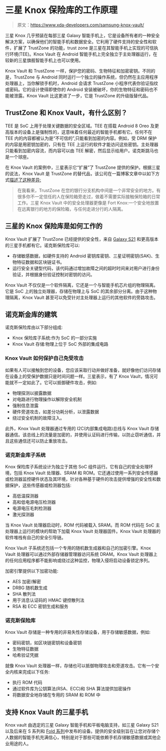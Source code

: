 # 三星 Knox 保险库的工作原理

> 原文：<https://www.xda-developers.com/samsung-knox-vault/>

三星 Knox 几乎预装在每部三星 Galaxy 智能手机上，它是设备所有者的一种安全解决方案，以确保他们的智能手机和数据安全。它利用了硬件支持的安全性和软件，扩展了 TrustZone 的功能，trust zone 是三星在其智能手机上实现的可信执行环境(TEE)。Knox Vault 在 Android 智能手机上完全独立于主处理器运行，在较新的三星旗舰智能手机上也可以使用。

Knox Vault 和 TrustZone 一样，保护您的密码、生物特征和加密密钥。不同的是，TrustZone 与 Android 同时运行一个独立的操作系统，但仍然在主应用程序处理器上，当你解锁手机时，Android 会请求 TrustZone 小程序代表你验证指纹或密码。它的设计使得即使你的 Android 安装被破坏，你的生物特征和密码也不能被泄露。Knox Vault 比这更进了一步，它是 TrustZone 的升级版替代品。

## TrustZone 和 Knox Vault，有什么区别？

TEE 是 SoC 上用于处理关键数据的安全区域。TEE 在搭载 Android 8 Oreo 及更高版本的设备上是强制性的，这意味着任何最近的智能手机都有它。任何不在 TEE 内的内容都被认为是“不可信的”,只能看到加密的内容。例如，受 DRM 保护的内容是用密钥加密的，只有在 TEE 上运行的软件才能访问这些密钥。主处理器只能看到加密内容流，而内容可以由 TEE 解密，然后显示给用户。诺克斯跳马也是一个球座。

在 Knox Vault 的案例中，三星表示它“扩展”了 TrustZone 提供的保护。根据三星的说法，Knox Vault 是 TrustZone 的替代品，该公司在一篇博客文章中以如下方式[描述了这种差异:](https://www.samsungknox.com/en/blog/understanding-samsung-knox-vault-protecting-the-data-that-matters-most)

> 在我看来，TrustZone 在您的银行分支机构中间是一个非常安全的地方。有很多你不一定信任的人在保险箱旁走过，做着不需要实际接触保险箱的日常工作。三星 Knox Vault 中的安全处理器更像是 Fort Knox:一个安全地放置在远离银行的地方的保险箱，与任何走进分行的人隔离。

## 三星的 Knox 保险库是如何工作的

Knox Vault 扩展了 TrustZone 已经提供的安全性，来自 [Galaxy S21](http://xda-developers.com/samsung-galaxy-s21/) 和更高版本的三星手机都有它。诺克斯保险库可以:

*   存储敏感数据，如硬件支持的 Android 密钥库密钥、三星证明密钥(SAK)、生物特征数据和区块链证书。
*   运行安全关键型代码，该代码通过增加故障之间的超时时间来对用户进行身份验证，并根据身份验证控制对密钥的访问。

Knox Vault 不仅仅是一个软件隔离，它还是一个与智能手机芯片组的物理隔离。它是 SoC 上的独立处理器，存储在物理上与 SoC 的其余部分分离。由于这种物理隔离，Knox Vault 甚至可以免受针对主处理器上运行的其他软件的旁路攻击。

## 诺克斯金库的建筑

诺克斯保险库由以下部分组成:

*   Knox 保险库子系统:作为 SoC 的一部分实施
*   Knox Vault 存储:物理上位于 SoC 外部的集成电路

### Knox Vault 如何保护自己免受攻击

如果有人可以接触到您的设备，您应该采取行动并做好准备，就好像他们访问存储在设备上的受保护数据只是时间问题一样。三星表示，有了 Knox Vault，情况可能就不一定如此了。它可以抵御硬件攻击，例如:

*   物理探测以披露数据
*   对电路进行物理操作以解除安全机制
*   强制信息泄露
*   硬件旁道攻击，如差分功耗分析，以泄露数据
*   绕过安全机制的故障注入。

此外，Knox Vault 处理器通过专用的 I2C(内部集成电路)总线与 Knox Vault 存储器通信。该总线上的流量是加密的，并使用认证码进行传输，以防止窃听通信，并且这些通信还可以防止重放攻击。

### 诺克斯金库子系统

Knox 保险库子系统设计为独立于其他 SoC 组件运行。它有自己的安全处理环境，包括 Knox Vault 处理器、SRAM 和 ROM。它还通过使用一系列安全传感器或检测器监控硬件状态及其环境，针对各种基于硬件的攻击提供增强的安全性和数据保护，这些传感器或检测器包括:

*   高低温探测器
*   高和低电源电压检测器
*   电源电压毛刺检测器
*   激光探测器

当 Knox Vault 处理器启动时，ROM 代码被载入 SRAM。而 ROM 代码在 SoC 主处理器上运行的模块的帮助下加载 Knox Vault 处理器固件。Knox Vault 处理器的软件堆栈有自己的安全引导链。

Knox Vault 子系统还包括一个专用的随机数生成器和自己的加密引擎。Knox Vault 处理器可以通过外部存储器管理器访问系统 DRAM。Knox Vault 处理器上的任何应用程序都不能影响或绕过这种监控，物理入侵将启动设备锁定序列。

加密引擎提供以下加密功能:

*   AES 加密/解密
*   DRBG 随机数生成
*   SHA 散列法
*   用于消息认证码的 HMAC 键控散列法
*   RSA 和 ECC 密钥生成和服务

### 诺克斯保险库

Knox Vault 存储是一种专用的非易失性存储设备，用于存储敏感数据，例如:

*   密码密钥，如区块链密钥和设备密钥
*   生物特征数据
*   哈希验证凭据

就像 Knox Vault 处理器一样，存储也可以抵御物理攻击和旁道攻击。它有一个安全内核来完成以下任务:

*   执行 ROM 代码
*   通过软件库为公钥算法(RSA、ECC)和 SHA 算法提供加密操作
*   将数据安全地存储在专用的 SRAM 和 ROM 中

## 支持 Knox Vault 的三星手机

Knox vault 由选定的三星 Galaxy 智能手机和平板电脑支持，如三星 Galaxy S21 以及后来在 S 系列和 [Fold 系列](https://www.xda-developers.com/samsung-galaxy-z-fold-4-review/)中发布的设备。提供的安全级别旨在让您对存储个人数据的智能手机充满信心，特别是对于那些可能依赖手机存储敏感数据或其他企业用途的人。